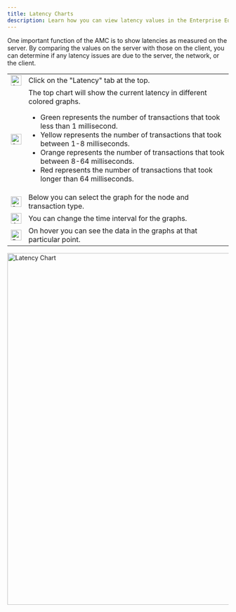 ```yaml
---
title: Latency Charts
description: Learn how you can view latency values in the Enterprise Edition management console.
---
```

One important function of the AMC is to show latencies as measured on the server. By comparing the values on the server with those on the client, you can determine if any latency issues are due to the server, the network, or the client. 


<table border="0">
	<tr>
		<td>
			<img src="/docs/amc/assets/images/1.png" alt="1" width="24">
		</td>
		<td>
			Click on the "Latency" tab at the top.
		</td>
	</tr>
	<tr>
		<td>
			<img src="/docs/amc/assets/images/2.png" alt="2" width="24"> 
		</td>
		<td>
			The top chart will show the current latency in different colored graphs. 
			<ul>
				<li>Green represents the number of transactions that took less than 1 millisecond.</li>
				<li>Yellow represents the number of transactions that took between 1-8 milliseconds.</li>
				<li>Orange represents the number of transactions that took between 8-64 milliseconds.</li>
				<li>Red represents the number of transactions that took longer than 64 milliseconds.</li>
			</ul>
		</td>
	</tr>
	<tr>
		<td>
			<img src="/docs/amc/assets/images/3.png" alt="3" width="24"> 
		</td>
		<td>
			Below you can select the graph for the node and transaction type.
		</td>
	</tr>
	<tr>
		<td>
			<img src="/docs/amc/assets/images/4.png" alt="4" width="24"> 
		</td>
		<td>
			You can change the time interval for the graphs.
		</td>
	</tr>
        <tr>
                <td>
                        <img src="/docs/amc/assets/images/5.png" alt="5" width="24">
                </td>
                <td>
                        On hover you can see the data in the graphs at that particular point.
                </td>
        </tr>

</table>

<img src="/docs/amc/assets/images/e05_latency.png" alt="Latency Chart" width="800">



